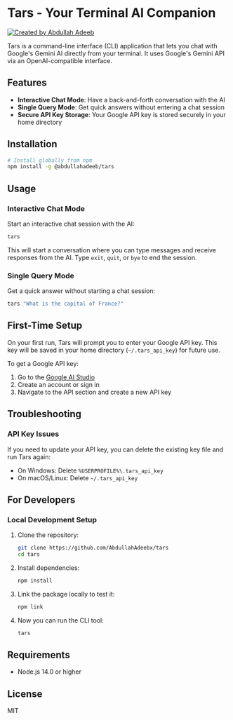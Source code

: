 # Tars - Your Terminal AI Companion

[![Created by Abdullah Adeeb](https://img.shields.io/badge/Created%20by-Abdullah%20Adeeb-blue)](https://www.abdullahadeeb.xyz)


Tars is a command-line interface (CLI) application that lets you chat with Google's Gemini AI directly from your terminal. It uses Google's Gemini API via an OpenAI-compatible interface.

## Features

- **Interactive Chat Mode**: Have a back-and-forth conversation with the AI
- **Single Query Mode**: Get quick answers without entering a chat session
- **Secure API Key Storage**: Your Google API key is stored securely in your home directory

## Installation

```bash
# Install globally from npm
npm install -g @abdullahadeeb/tars
```

## Usage

### Interactive Chat Mode

Start an interactive chat session with the AI:

```bash
tars
```

This will start a conversation where you can type messages and receive responses from the AI. Type `exit`, `quit`, or `bye` to end the session.

### Single Query Mode

Get a quick answer without starting a chat session:

```bash
tars "What is the capital of France?"
```

## First-Time Setup

On your first run, Tars will prompt you to enter your Google API key. This key will be saved in your home directory (`~/.tars_api_key`) for future use.

To get a Google API key:
1. Go to the [Google AI Studio](https://aistudio.google.com/)
2. Create an account or sign in
3. Navigate to the API section and create a new API key

## Troubleshooting

### API Key Issues

If you need to update your API key, you can delete the existing key file and run Tars again:

- On Windows: Delete `%USERPROFILE%\.tars_api_key`
- On macOS/Linux: Delete `~/.tars_api_key`


## For Developers

### Local Development Setup

1. Clone the repository:
   ```bash
   git clone https://github.com/AbdullahAdeebx/tars
   cd tars
   ```

2. Install dependencies:
   ```bash
   npm install
   ```

3. Link the package locally to test it:
   ```bash
   npm link
   ```

4. Now you can run the CLI tool:
   ```bash
   tars
   ```

## Requirements

- Node.js 14.0 or higher

## License

MIT 